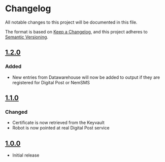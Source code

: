 # Changelog

All notable changes to this project will be documented in this file.

The format is based on [Keep a Changelog](https://keepachangelog.com/en/1.0.0/),
and this project adheres to [Semantic Versioning](https://semver.org/spec/v2.0.0.html).

## [1.2.0]

### Added

- New entries from Datawarehouse will now be added to output if they are registered for Digital Post or NemSMS

## [1.1.0]

### Changed

- Certificate is now retrieved from the Keyvault
- Robot is now pointed at real Digital Post service

## [1.0.0]

- Initial release

[1.2.0]: https://github.com/itk-dev-rpa/udtraek-tilmelding-digital-post/compare/1.2.0...HEAD
[1.1.0]: https://github.com/itk-dev-rpa/udtraek-tilmelding-digital-post/compare/1.1.0...HEAD
[1.0.0]: https://github.com/itk-dev-rpa/udtraek-tilmelding-digital-post/compare/1.0.0...HEAD
